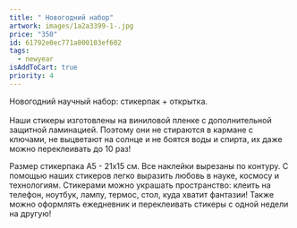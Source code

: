 ```yaml
---
title: " Новогодний набор"
artwork: images/1a2a3399-1-.jpg
price: "350"
id: 61792e0ec771a000103ef602
tags:
  - newyear
isAddToCart: true
priority: 4
---
```

Новогодний научный набор: стикерпак + открытка.\
\
Наши стикеры изготовлены на виниловой пленке с дополнительной защитной ламинацией. Поэтому они не стираются в кармане с ключами, не выцветают на солнце и не боятся воды и спирта, их даже можно переклеивать до 10 раз!

Размер стикерпака А5 - 21х15 см. Все наклейки вырезаны по контуру. С помощью наших стикеров легко выразить любовь в науке, космосу и технологиям. Стикерами можно украшать пространство: клеить на телефон, ноутбук, лампу, термос, стол, куда хватит фантазии! Также можно оформлять ежедневник и переклеивать стикеры с одной недели на другую!
